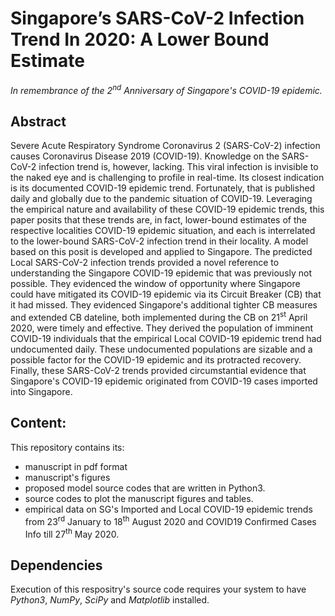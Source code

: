 # Singapore’s SARS-CoV-2 Infection Trend In 2020: A Lower Bound Estimate
_In remembrance of the 2<sup>nd</sup> Anniversary of Singapore's COVID-19 epidemic._
## Abstract
Severe Acute Respiratory Syndrome Coronavirus 2 (SARS-CoV-2) infection causes Coronavirus Disease 2019 (COVID-19). Knowledge on the SARS-CoV-2 infection trend is, however, lacking. This viral infection is invisible to the naked eye and is challenging to profile in real-time. Its closest indication is its documented COVID-19 epidemic trend. Fortunately, that is published daily and globally due to the pandemic situation of COVID-19. Leveraging the empirical nature and availability of these COVID-19 epidemic trends, this paper posits that these trends are, in fact, lower-bound estimates of the respective localities COVID-19 epidemic situation, and each is interrelated to the lower-bound SARS-CoV-2 infection trend in their locality. A model based on this posit is developed and applied to Singapore. The predicted Local SARS-CoV-2 infection trends provided a novel reference to understanding the Singapore COVID-19 epidemic that was previously not possible. They evidenced the window of opportunity where Singapore could have mitigated its COVID-19 epidemic via its Circuit Breaker (CB) that it had missed. They evidenced Singapore's additional tighter CB measures and extended CB dateline, both implemented during the CB on 21<sup>st</sup> April 2020, were timely and effective. They derived the population of imminent COVID-19 individuals that the empirical Local COVID-19 epidemic trend had undocumented daily. These undocumented populations are sizable and a possible factor for the COVID-19 epidemic and its protracted recovery. Finally, these SARS-CoV-2 trends provided circumstantial evidence that Singapore's COVID-19 epidemic originated from COVID-19 cases imported into Singapore.

## Content:
This repository contains its:
- manuscript in pdf format
- manuscript's figures
- proposed model source codes that are written in Python3.
- source codes to plot the manuscript figures and tables.
- empirical data on SG's Imported and Local COVID-19 epidemic trends from 23<sup>rd</sup> January to 18<sup>th</sup> August 2020 and COVID19 Confirmed Cases Info till 27<sup>th</sup> May 2020.

## Dependencies
Execution of this respositry's source code requires your system to have _Python3_, _NumPy_, _SciPy_ and _Matplotlib_ installed.
